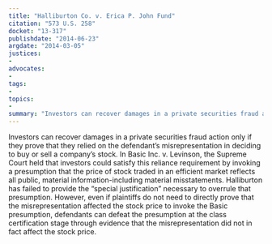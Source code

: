 ```yaml
---
title: "Halliburton Co. v. Erica P. John Fund"
citation: "573 U.S. 258"
docket: "13-317"
publishdate: "2014-06-23"
argdate: "2014-03-05"
justices:
- 
advocates:
- 
tags:
- 
topics:
- 
summary: "Investors can recover damages in a private securities fraud action only if they prove that they relied on the defendant’s misrepresentation in deciding to buy or sell a company’s stock. In Basic Inc. v. Levinson, the Supreme Court held that investors could satisfy this reliance requirement by invoking a presumption that the price of stock traded in an efficient market reflects all public, material information-including material misstatements. Halliburton has failed to provide the “special justification” necessary to overrule that presumption. However, even if plaintiffs do not need to directly prove that the misrepresentation affected the stock price to invoke the Basic presumption, defendants can defeat the presumption at the class certification stage through evidence that the misrepresentation did not in fact affect the stock price."
---
```

Investors can recover damages in a private securities fraud action only if they prove that they relied on the defendant’s misrepresentation in deciding to buy or sell a company’s stock. In Basic Inc. v. Levinson, the Supreme Court held that investors could satisfy this reliance requirement by invoking a presumption that the price of stock traded in an efficient market reflects all public, material information-including material misstatements. Halliburton has failed to provide the “special justification” necessary to overrule that presumption. However, even if plaintiffs do not need to directly prove that the misrepresentation affected the stock price to invoke the Basic presumption, defendants can defeat the presumption at the class certification stage through evidence that the misrepresentation did not in fact affect the stock price.

